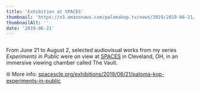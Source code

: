 ```yaml
---
title: 'Exhibition at SPACES'
thumbnail: 'https://s3.amazonaws.com/palomakop.tv/news/2019/2019-06-21/spaces_still.jpg'
thumbnailAlt: ''
date: '2019-06-21'
---
```


<img alt="" loading="lazy" src="https://s3.amazonaws.com/palomakop.tv/news/2019/2019-06-21/spaces_still.jpg"/>
<p>
  From June 21 to August 2, selected audiovisual works from my series <i>Experiments in Public</i> were on view at <a href="https://www.spacescle.org/" rel="noopener" target="_blank">SPACES</a> in Cleveland, OH, in an immersive viewing chamber called The Vault.
  </p>
<p>
  🌐 More info: <a href="https://www.spacescle.org/exhibitions/2019/06/21/paloma-kop-experiments-in-public" rel="noopener" target="_blank">spacescle.org/exhibitions/2019/06/21/paloma-kop-experiments-in-public</a>
</p>
